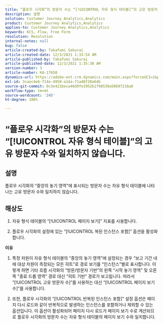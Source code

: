 ```yaml
---
title: “플로우 시각화”의 방문자 수는 “[!UICONTROL 자유 형식 테이블]”의 고유 방문자 수와 일치하지 않습니다.
description: 설명
solution: Customer Journey Analytics,Analytics
product: Customer Journey Analytics,Analytics
applies-to: Customer Journey Analytics,Analytics
keywords: KCS, Flow, Free Form
resolution: Resolution
internal-notes: null
bug: false
article-created-by: Takafumi Sakurai
article-created-date: 12/3/2021 1:33:54 AM
article-published-by: Takafumi Sakurai
article-published-date: 12/3/2021 1:35:38 AM
version-number: 3
article-number: KA-17650
dynamics-url: https://adobe-ent.crm.dynamics.com/main.aspx?forceUCI=1&pagetype=entityrecord&etn=knowledgearticle&id=2199330f-d953-ec11-8c62-00224804e3cb
exl-id: 3caec4e6-f14e-4950-a1da-71a48f20a6db
source-git-commit: 0c3e421beca46d9fe1952b1f98538a50697216a0
workflow-type: tm+mt
source-wordcount: '245'
ht-degree: 100%

---
```


# “플로우 시각화”의 방문자 수는 “[!UICONTROL 자유 형식 테이블]”의 고유 방문자 수와 일치하지 않습니다.

## 설명

플로우 시각화의 “중앙의 놓기 영역”에 표시되는 방문자 수는 자유 형식 테이블에 나타나는 고유 방문자 수와 일치하지 않습니다. 

## 해상도


1. 자유 형식 테이블의 “[!UICONTROL 페이지 보기]” 지표를 사용합니다. 

2. 플로우 시각화의 설정에 있는 “[!UICONTROL 복된 인스턴스 포함]” 옵션을 활성화합니다.

<b>이유</b>

1. 특정 차원이 자유 형식 테이블의 “중앙의 놓기 영역”에 설정되는 경우 “보고 기간 내에 대상 차원이 측정되는 모든 히트”로 경로 보기를 “인스턴스”별로 표시합니다. 이렇게 하면 기타 흐름 시각화의 “방문/방문자 기반”의 왼쪽 “시작 놓기 영역” 및 오른쪽 &quot;종료 드롭 영역” 경로 대신 “히트 기반” 경로가 보고됩니다. 따라서 “[!UICONTROL 고유 방문자 수]”를 사용하는 대신 “[!UICONTROL 페이지 보기 수]”를 사용합니다.

2. 또한, 플로우 시각화의 “[!UICONTROL 반복된 인스턴스 포함]” 설정 옵션은 페이지 다시 로드와 같이 반복적으로 발생하는 인스턴스를 포함하거나 제외할 수 있는 옵션입니다. 이 옵션이 활성화되어 페이지 다시 로드가 페이지 보기 수로 계산되므로 플로우 시각화의 방문자 수는 자유 형식 테이블의 페이지 보기 수와 일치합니다.
